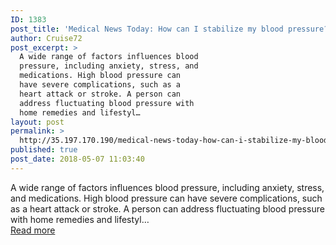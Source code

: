 ```yaml
---
ID: 1383
post_title: 'Medical News Today: How can I stabilize my blood pressure?'
author: Cruise72
post_excerpt: >
  A wide range of factors influences blood
  pressure, including anxiety, stress, and
  medications. High blood pressure can
  have severe complications, such as a
  heart attack or stroke. A person can
  address fluctuating blood pressure with
  home remedies and lifestyl…
layout: post
permalink: >
  http://35.197.170.190/medical-news-today-how-can-i-stabilize-my-blood-pressure/
published: true
post_date: 2018-05-07 11:03:40
---
```

A wide range of factors influences blood pressure, including anxiety, stress, and medications. High blood pressure can have severe complications, such as a heart attack or stroke. A person can address fluctuating blood pressure with home remedies and lifestyl…<br/><a style="white-space: nowrap" href="https://www.medicalnewstoday.com/articles/321523.php" class="button purchase" rel="nofollow noopener" target="_blank">Read more</a>